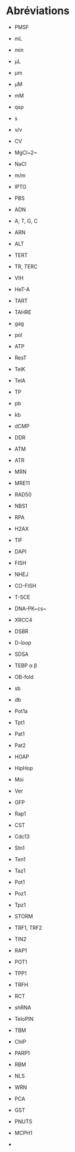 # Abréviations

- PMSF
- mL
- min
- µL
- µm
- µM
- mM
- qsp
- s
- v/v
- CV
- MgCl~2~
- NaCl
- m/m
- IPTG
- PBS

- ADN
- A, T, G, C
- ARN
- ALT
- TERT
- TR, TERC
- VIH
- HeT-A
- TART
- TAHRE
- gag
- pol
- ATP
- ResT
- TelK
- TelA
- TP
- pb
- kb
- dCMP
- DDR
- ATM
- ATR
- MRN
- MRE11
- RAD50
- NBS1
- RPA
- H2AX
- TIF
- DAPI
- FISH
- NHEJ
- CO-FISH
- T-SCE
- DNA-PK~cs~
- XRCC4
- DSBR
- D-loop
- SDSA
- TEBP α β
- OB-fold
- sb
- db
- Pot1a
- Tpt1
- Pat1
- Pat2
- HOAP
- HipHop
- Moi
- Ver
- GFP
- Rap1
- CST
- Cdc13
- Stn1
- Ten1
- Taz1
- Pot1
- Poz1
- Tpz1
- STORM
- TRF1, TRF2
- TIN2
- RAP1
- POT1
- TPP1
- TRFH
- RCT
- shRNA
- TeloPIN
- TBM
- ChIP
- PARP1
- RBM
- NLS
- WRN
- PCA
- GST
- PNUTS
- MCPH1
- 
